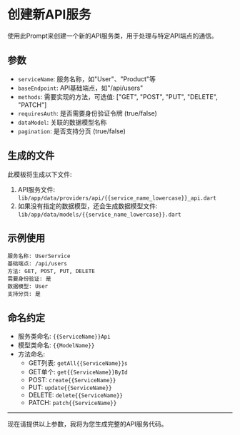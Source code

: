 # 创建新API服务

使用此Prompt来创建一个新的API服务类，用于处理与特定API端点的通信。

## 参数

- `serviceName`: 服务名称，如"User"、"Product"等
- `baseEndpoint`: API基础端点，如"/api/users"
- `methods`: 需要实现的方法，可选值: ["GET", "POST", "PUT", "DELETE", "PATCH"]
- `requiresAuth`: 是否需要身份验证令牌 (true/false)
- `dataModel`: 关联的数据模型名称
- `pagination`: 是否支持分页 (true/false)

## 生成的文件

此模板将生成以下文件:

1. API服务文件: `lib/app/data/providers/api/{{service_name_lowercase}}_api.dart`
2. 如果没有指定的数据模型，还会生成数据模型文件: `lib/app/data/models/{{service_name_lowercase}}.dart`

## 示例使用

```
服务名称: UserService
基础端点: /api/users
方法: GET, POST, PUT, DELETE
需要身份验证: 是
数据模型: User
支持分页: 是
```

## 命名约定

- 服务类命名: `{{ServiceName}}Api`
- 模型类命名: `{{ModelName}}`
- 方法命名:
  - GET列表: `getAll{{ServiceName}}s`
  - GET单个: `get{{ServiceName}}ById`
  - POST: `create{{ServiceName}}`
  - PUT: `update{{ServiceName}}`
  - DELETE: `delete{{ServiceName}}`
  - PATCH: `patch{{ServiceName}}`

----

现在请提供以上参数，我将为您生成完整的API服务代码。
